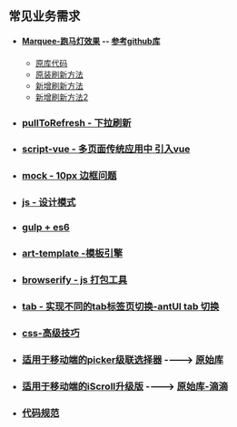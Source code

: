 ## 常见业务需求

  - #### [Marquee-跑马灯效果](./Marquee/) -- [参考github库](https://github.com/ezekielaquino/Marquee3000)
      - [原库代码](./Marquee/Marquee3000-master/)
      - [原装刷新方法](./Marquee/index.html)
      - [新增刷新方法](./Marquee/index2.html)
      - [新增刷新方法2](./Marquee/index-refreshWarp.html)
  - ### [pullToRefresh - 下拉刷新](./pullToRefresh/myrefresh/)
  - ### [script-vue - 多页面传统应用中 引入vue](./script-vue/)
  - ### [mock - 10px 边框问题](./mock)
  - ### [js - 设计模式](./js-设计模式/)
  - ### [gulp + es6](./gulp-es6/)
  - ### [art-template -模板引擎](./art-template/)
  - ### [browserify - js 打包工具](./browserify/)
  - ### [tab -  实现不同的tab标签页切换-antUI tab 切换](./tab-iframe/)
  - ### [css-高级技巧](./css-高级技巧/)
  - ### [适用于移动端的picker级联选择器](./iosSelect/) ----> [原始库](https://github.com/zhoushengmufc/iosselect)
  - ### [适用于移动端的iScroll升级版](./better-scroll/) ----> [原始库-滴滴](https://github.com/ustbhuangyi/better-scroll)
  - ### [代码规范](./代码规范/README.md)
